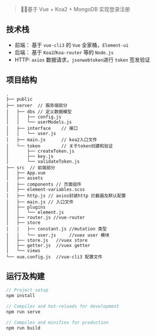 > 🤣🤣基于 Vue + Koa2 + MongoDB 实现登录注册

## 技术栈

- 前端： 基于 `vue-cli3` 的 `Vue` 全家桶，`Element-ui`
- 后端： 基于 `Koa2`/`Koa-router` 等的 `Node.js`
- HTTP: `axios` 数据请求，`jsonwebtoken`进行 `token` 签发验证

## 项目结构

```
.
├── public
├── server  // 服务端部分
│   ├── dbs // 定义数据模型
│   │   ├── config.js
│   │   └── userModels.js
│   ├── interface    // 接口
│   │   └── user.js
│   ├── main.js      // koa2入口文件
│   └── token        // 关于token创建和验证
│       ├── createToken.js
│       ├── key.js
│       └── validateToken.js
├── src  // 前端部分
│   ├── App.vue
│   ├── assets
│   ├── components // 页面组件
│   ├── element-variables.scss
│   ├── http.js // axios封装http 拦截器及默认配置
│   ├── main.js // 入口文件
│   ├── plugins
│   │   └── element.js
│   ├── router.js //vue-router
│   ├── store
│   │   ├── constant.js //mutation 类型
│   │   └── user.js     //vuex user 模块
│   ├── store.js   //vuex store
│   ├── getter.js  //vuex getter
│   └── views
└── vue.config.js  //vue-cli3 配置文件
```



## 运行及构建

``` javascript
// Project setup
npm install

// Compiles and hot-reloads for development
npm run serve  

// Compiles and minifies for production
npm run build 
```

